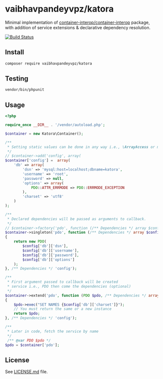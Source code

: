 # vaibhavpandeyvpz/katora
Minimal implementation of [container-interop/container-interop](https://github.com/container-interop/container-interop) package, with addition of service extensions & declarative dependency resolution.

[![Build Status](https://img.shields.io/travis/vaibhavpandeyvpz/katora/master.svg?style=flat-square)](https://travis-ci.org/vaibhavpandeyvpz/katora)

Install
------
```bash
composer require vaibhavpandeyvpz/katora
```

Testing
------
``` bash
vendor/bin/phpunit
```

Usage
------
```php
<?php

require_once __DIR__ . '/vendor/autoload.php';

$container = new Katora\Container();

/**
 * Setting static values can be done in any way i.e., \ArrayAccess or method call
 */
// $container->add('config', array(
$container['config'] =  array(
    'db' => array(
        'dsn' => 'mysql:host=localhost;dbname=katora',
        'username' => 'root',
        'password' => null,
        'options' => array(
            PDO::ATTR_ERRMODE => PDO::ERRMODE_EXCEPTION
        ),
        'charset' => 'utf8'
    )
);

/**
 * Declared dependencies will be passed as arguments to callback.
 */
// $container->factory('pdo', function (/** Dependencies */ array $config)
$container->singleton('pdo', function (/** Dependencies */ array $config)
{
    return new PDO(
        $config['db']['dsn'],
        $config['db']['username'],
        $config['db']['password'],
        $config['db']['options']
    );
}, /** Dependencies */ 'config');

/**
 * First argument passed to callback will be created
 * service i.e., PDO then come the dependencies (optional)
 */
$container->extend('pdo', function (PDO $pdo, /** Dependencies */ array $config)
{
    $pdo->exec("SET NAMES {$config['db']['charset']}");
    // You must return the same or a new instance
    return $pdo;
}, /** Dependencies */ 'config');

/**
 * Later in code, fetch the service by name
 */
 /** @var PDO $pdo */
$pdo = $container['pdo'];
```

License
------
See [LICENSE.md](https://github.com/vaibhavpandeyvpz/katora/blob/master/LICENSE.md) file.
